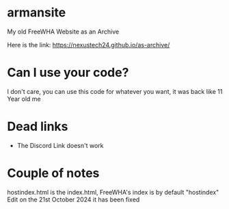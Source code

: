 # armansite
My old FreeWHA Website as an Archive

Here is the link: https://nexustech24.github.io/as-archive/

# Can I use your code?

I don't care, you can use this code for whatever you want, it was back like 11 Year old me

# Dead links

* The Discord Link doesn't work

# Couple of notes

hostindex.html is the index.html, FreeWHA's index is by default "hostindex"
Edit on the 21st October 2024 it has been fixed
